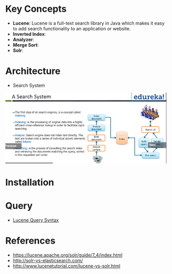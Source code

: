 # Key Concepts
* **Lucene**:  Lucene is a full-text search library in Java which makes it easy to add search functionality to an application or website.
* **Inverted Index**: 
* **Analyzer**: 
* **Merge Sort**: 
* **Solr**: 

# Architecture
* Search System

![Search System](images/search-system.PNG)


# Installation

# Query

* [Lucene Query Syntax](https://lucene.apache.org/core/7_4_0/queryparser/org/apache/lucene/queryparser/classic/package-summary.html#package.description)


# References
* https://lucene.apache.org/solr/guide/7_4/index.html
* http://solr-vs-elasticsearch.com/
* http://www.lucenetutorial.com/lucene-vs-solr.html